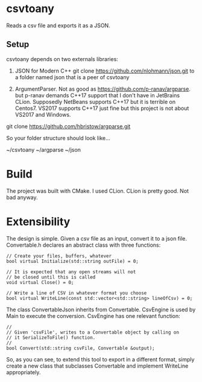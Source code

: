 # csvtoany
Reads a csv file and exports it as a JSON. 

## Setup
csvtoany depends on two externals libraries:

1. JSON for Modern C++
git clone https://github.com/nlohmann/json.git to a folder named json that is a peer of csvtoany

2. ArgumentParser. Not as good as https://github.com/p-ranav/argparse. but p-ranav demands C++17 support that
I don't have in JetBrains CLion. Supposedly NetBeans supports C++17 but it is terrible on Centos7. VS2017 supports C++17 just fine 
but this project is not about VS2017 and Windows.

git clone https://github.com/hbristow/argparse.git

So your folder structure should look like...

~/csvtoany
~/argparse
~/json

# Build
The project was built with CMake. I used CLion. CLion is pretty good. Not bad anyway.

# Extensibility
The design is simple.  Given a csv file as an input, convert it to a json file. Convertable.h declares an abstract class with 
three functions:

    // Create your files, buffers, whatever
    bool virtual Initialize(std::string outFile) = 0;

    // It is expected that any open streams will not
    // be closed until this is called
    void virtual Close() = 0;

    // Write a line of CSV in whatever format you choose
    bool virtual WriteLine(const std::vector<std::string> lineOfCsv) = 0;


The class ConvertableJson inherits from Convertable.
CsvEngine is used by Main to execute the conversion.  CsvEngine has one relevant function:

    //
    // Given 'csvFile', writes to a Convertable object by calling on
    // it SerializeToFile() function.
    //
    bool Convert(std::string csvFile, Convertable &output);

So, as you can see, to extend this tool to export in a different format, simply create a new class that subclasses Convertable and implement WriteLine appropriately.
